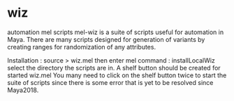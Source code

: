 # wiz
automation mel scripts
mel-wiz is a suite of scripts useful for automation in Maya.
There are many scripts designed for generation of variants by creating ranges for randomization of any attributes.

Installation :
source > wiz.mel
then enter mel command : installLocalWiz
select the directory the scripts are in.
A shelf button should be created for started wiz.mel
You many need to click on the shelf button twice to start the suite of scripts since there is some error that is yet to be resolved since Maya2018.


